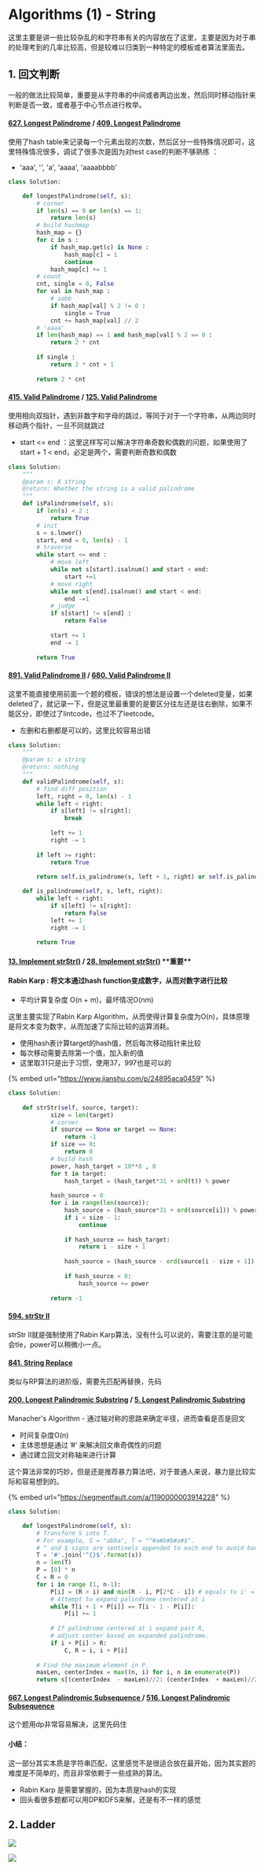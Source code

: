 # Algorithms \(1\) - String

这里主要是讲一些比较杂乱的和字符串有关的内容放在了这里，主要是因为对于串的处理考到的几率比较高，但是较难以归类到一种特定的模板或者算法里面去。

## 1. 回文判断

一般的做法比较简单，重要是从字符串的中间或者两边出发，然后同时移动指针来判断是否一致，或者基于中心节点进行枚举。

#### [627. Longest Palindrome](https://www.lintcode.com/problem/longest-palindrome/description)  /  [**409. Longest Palindrome**](https://leetcode.com/problems/longest-palindrome/description/) 

使用了hash table来记录每一个元素出现的次数，然后区分一些特殊情况即可，这里特殊情况很多，调试了很多次是因为对test case的判断不够熟练 ：

* 'aaa',  '',  'a',  'aaaa', 'aaaabbbb'

```python
class Solution:

    def longestPalindrome(self, s):
        # corner
        if len(s) == 0 or len(s) == 1:
            return len(s)
        # build hashmap
        hash_map = {}
        for c in s :
            if hash_map.get(c) is None :
                hash_map[c] = 1
                continue
            hash_map[c] += 1
        # count
        cnt, single = 0, False
        for val in hash_map :
            # aabb
            if hash_map[val] % 2 != 0 :
                single = True
            cnt += hash_map[val] // 2
        # 'aaaa'    
        if len(hash_map) == 1 and hash_map[val] % 2 == 0 :
            return 2 * cnt
            
        if single :
            return 2 * cnt + 1
        
        return 2 * cnt
```

#### [415. Valid Palindrome](https://www.lintcode.com/problem/valid-palindrome/description) /  [125. Valid Palindrome](https://leetcode.com/problems/valid-palindrome/description/)

使用相向双指针，遇到非数字和字母的跳过，等同于对于一个字符串，从两边同时移动两个指针，一旦不同就跳过

* start &lt;= end ：这里这样写可以解决字符串奇数和偶数的问题，如果使用了start + 1 &lt; end，必定是两个，需要判断奇数和偶数

```python
class Solution:
    """
    @param s: A string
    @return: Whether the string is a valid palindrome
    """
    def isPalindrome(self, s):
        if len(s) < 2 :
            return True
        # init
        s = s.lower()
        start, end = 0, len(s) - 1
        # traverse
        while start <= end :
            # move left
            while not s[start].isalnum() and start < end:
                start +=1
            # move right    
            while not s[end].isalnum() and start < end:
                end -=1
            # judge
            if s[start] != s[end] :
                return False
            
            start += 1
            end -= 1
            
        return True
```

#### [891. Valid Palindrome II](https://www.lintcode.com/problem/valid-palindrome-ii/description) / [680. Valid Palindrome II](https://leetcode.com/problems/valid-palindrome-ii/description/)

这里不能直接使用前面一个题的模板，错误的想法是设置一个deleted变量，如果deleted了，就记录一下，但是这里最重要的是要区分往左还是往右删除，如果不能区分，即使过了lintcode，也过不了leetcode。

* 左删和右删都是可以的，这里比较容易出错

```python
class Solution:
    """
    @param s: a string
    @return: nothing
    """
    def validPalindrome(self, s):
        # find diff position
        left, right = 0, len(s) - 1
        while left < right:
            if s[left] != s[right]:
                break
            
            left += 1
            right -= 1
            
        if left >= right:
            return True
            
        return self.is_palindrome(s, left + 1, right) or self.is_palindrome(s, left, right - 1)

    def is_palindrome(self, s, left, right):
        while left < right:
            if s[left] != s[right]:
                return False
            left += 1
            right -= 1
            
        return True
```

#### [13. Implement strStr\(\)](https://www.lintcode.com/problem/implement-strstr/description) /  [28. Implement strStr\(\)](https://leetcode.com/problems/implement-strstr/description/) \*\*重要\*\*

#### Rabin Karp : 将文本通过hash function变成数字，从而对数字进行比较

* 平均计算复杂度 O\(n + m\)，最坏情况O\(nm\)

这里主要实现了Rabin Karp Algorithm，从而使得计算复杂度为O\(n\)，具体原理是将文本变为数字，从而加速了实际比较的运算消耗。

* 使用hash表计算target的hash值，然后每次移动指针来比较
* 每次移动需要去除第一个值，加入新的值
* 这里取31只是出于习惯，使用37，997也是可以的

{% embed url="https://www.jianshu.com/p/24895aca0459" %}

```python
class Solution:
    
    def strStr(self, source, target):
            size = len(target)
            # corner
            if source == None or target == None: 
                return -1
            if size == 0: 
                return 0
            # build hash
            power, hash_target = 10**8 , 0
            for t in target:
                hash_target = (hash_target*31 + ord(t)) % power
            
            hash_source = 0 
            for i in range(len(source)):
                hash_source = (hash_source*31 + ord(source[i])) % power
                if i < size - 1:
                    continue
                    
                if hash_source == hash_target:
                    return i - size + 1 
                
                hash_source = (hash_source - ord(source[i - size + 1]) * (31 ** (size - 1)) ) % power
                
                if hash_source < 0:
                    hash_source += power
                    
            return -1
```

#### [594. strStr II](https://www.lintcode.com/problem/strstr-ii/description?_from=ladder&&fromId=1)

strStr II就是强制使用了Rabin Karp算法，没有什么可以说的，需要注意的是可能会tle，power可以稍微小一点。

#### [841. String Replace](https://www.lintcode.com/problem/string-replace/description?_from=ladder&&fromId=1)  

类似与RP算法的进阶版，需要先匹配再替换，先码

#### [200. Longest Palindromic Substring](https://www.lintcode.com/problem/longest-palindromic-substring/description) / [5. Longest Palindromic Substring](https://leetcode.com/problems/longest-palindromic-substring/description/)

Manacher's Algorithm - 通过轴对称的思路来确定半径，进而查看是否是回文

* 时间复杂度O\(n\)
* 主体思想是通过 ’\#‘ 来解决回文串奇偶性的问题
* 通过建立回文对称轴来进行计算

这个算法非常的巧妙，但是还是推荐暴力算法吧，对于普通人来说，暴力是比较实际和容易想到的。

{% embed url="https://segmentfault.com/a/1190000003914228" %}

```python
class Solution:

    def longestPalindrome(self, s):
        # Transform S into T.
        # For example, S = "abba", T = "^#a#b#b#a#$".
        # ^ and $ signs are sentinels appended to each end to avoid bounds checking
        T = '#'.join('^{}$'.format(s))
        n = len(T)
        P = [0] * n
        C = R = 0
        for i in range (1, n-1):
            P[i] = (R > i) and min(R - i, P[2*C - i]) # equals to i' = C - (i-C)
            # Attempt to expand palindrome centered at i
            while T[i + 1 + P[i]] == T[i - 1 - P[i]]:
                P[i] += 1
    
            # If palindrome centered at i expand past R,
            # adjust center based on expanded palindrome.
            if i + P[i] > R:
                C, R = i, i + P[i]
    
        # Find the maximum element in P.
        maxLen, centerIndex = max((n, i) for i, n in enumerate(P))
        return s[(centerIndex  - maxLen)//2: (centerIndex  + maxLen)//2]
```

#### [667. Longest Palindromic Subsequence ](https://www.lintcode.com/problem/longest-palindromic-subsequence/description?_from=ladder&&fromId=1)/ [516. Longest Palindromic Subsequence](https://leetcode.com/problems/longest-palindromic-subsequence/description/)

这个题用dp非常容易解决，这里先码住

#### 小结：

这一部分其实本质是字符串匹配，这里感觉不是很适合放在最开始，因为其实题的难度是不简单的，而且非常依赖于一些成熟的算法。

* Rabin Karp 是需要掌握的，因为本质是hash的实现
* 回头看很多题都可以用DP和DFS来解，还是有不一样的感觉

## 2. Ladder

![](../../.gitbook/assets/screen-shot-2018-09-23-at-10.49.15-am.png)

![](../../.gitbook/assets/screen-shot-2018-09-23-at-10.49.19-am.png)

